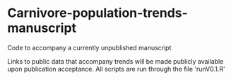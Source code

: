 # Carnivore-population-trends-manuscript
Code to accompany a currently unpublished manuscript

Links to public data that accompany trends will be made publicly available upon publication acceptance. All scripts are run through the file 'runV0.1.R'
